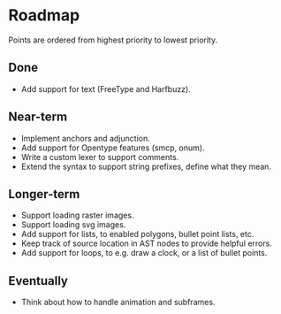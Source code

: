 # Roadmap

Points are ordered from highest priority to lowest priority.

## Done

* Add support for text (FreeType and Harfbuzz).

## Near-term

* Implement anchors and adjunction.
* Add support for Opentype features (smcp, onum).
* Write a custom lexer to support comments.
* Extend the syntax to support string prefixes, define what they mean.

## Longer-term

* Support loading raster images.
* Support loading svg images.
* Add support for lists, to enabled polygons, bullet point lists, etc.
* Keep track of source location in AST nodes to provide helpful errors.
* Add support for loops, to e.g. draw a clock, or a list of bullet points.

## Eventually

* Think about how to handle animation and subframes.
